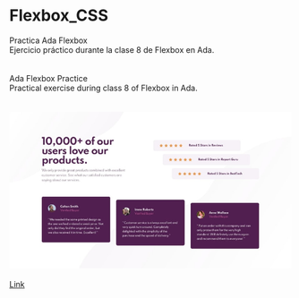 # Flexbox_CSS <br>
Practica Ada Flexbox <br>
Ejercicio práctico durante la clase 8 de Flexbox en Ada. <br>
<br><br>
Ada Flexbox Practice <br>
Practical exercise during class 8 of Flexbox in Ada. <br>
<br><br>
<img src="https://github.com/nathaviccari/Flexbox_CSS/blob/main/img/practica.png?raw=true">
<br><br>
<a href="http://nathaviccari.github.io/Flexbox_CSS">Link</a>
